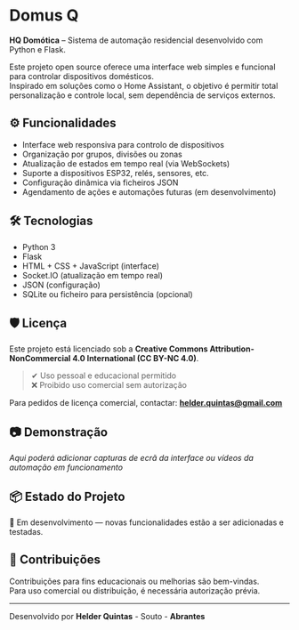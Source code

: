 # Domus Q

**HQ Domótica** – Sistema de automação residencial desenvolvido com Python e Flask.

Este projeto open source oferece uma interface web simples e funcional para controlar dispositivos domésticos.  
Inspirado em soluções como o Home Assistant, o objetivo é permitir total personalização e controle local, sem dependência de serviços externos.

## ⚙️ Funcionalidades

- Interface web responsiva para controlo de dispositivos
- Organização por grupos, divisões ou zonas
- Atualização de estados em tempo real (via WebSockets)
- Suporte a dispositivos ESP32, relés, sensores, etc.
- Configuração dinâmica via ficheiros JSON
- Agendamento de ações e automações futuras (em desenvolvimento)

## 🛠️ Tecnologias

- Python 3
- Flask
- HTML + CSS + JavaScript (interface)
- Socket.IO (atualização em tempo real)
- JSON (configuração)
- SQLite ou ficheiro para persistência (opcional)

## 🛡️ Licença

Este projeto está licenciado sob a **Creative Commons Attribution-NonCommercial 4.0 International (CC BY-NC 4.0)**.

> ✔ Uso pessoal e educacional permitido  
> ❌ Proibido uso comercial sem autorização

Para pedidos de licença comercial, contactar: **helder.quintas@gmail.com**

## 📷 Demonstração

*Aqui poderá adicionar capturas de ecrã da interface ou vídeos da automação em funcionamento*

## 📦 Estado do Projeto

🚧 Em desenvolvimento — novas funcionalidades estão a ser adicionadas e testadas.

## 🤝 Contribuições

Contribuições para fins educacionais ou melhorias são bem-vindas.  
Para uso comercial ou distribuição, é necessária autorização prévia.

---

Desenvolvido por **Helder Quintas** - Souto - **Abrantes**
